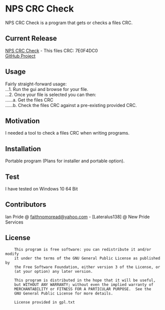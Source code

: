 # NPS CRC Check
NPS CRC Check is a program that gets or checks a files CRC.

## Current Release
[NPS CRC Check](https://github.com/Lateralus138/NPS-CRC-Check/releases/download/1.3.18.18/NPS-CRC-CHECK.exe) - This files CRC: 7E0F4DC0<br />
[GitHub Project](https://github.com/Lateralus138/NPS-CRC-Check)


## Usage
Fairly straight-forward usage:<br />
...1. Run the gui and browse for your file.<br />
...2. Once your file is selected you can then:<br />
......a. Get the files CRC<br />
......b. Check the files CRC against a pre-existing provided CRC. <br />
## Motivation
I needed a tool to check a files CRC when writing programs.

## Installation
Portable program (Plans for installer and portable option).


## Test
I have tested on Windows 10 64 Bit

## Contributors

Ian Pride @ faithnomoread@yahoo.com - [Lateralus138] @ New Pride Services 

## License
```
	This program is free software: you can redistribute it and/or modify
    it under the terms of the GNU General Public License as published by
    the Free Software Foundation, either version 3 of the License, or
    (at your option) any later version.

    This program is distributed in the hope that it will be useful,
    but WITHOUT ANY WARRANTY; without even the implied warranty of
    MERCHANTABILITY or FITNESS FOR A PARTICULAR PURPOSE.  See the
    GNU General Public License for more details.

	License provided in gpl.txt
```
